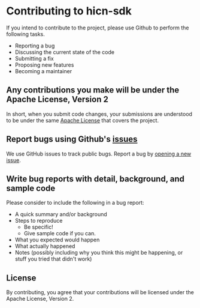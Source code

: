 # Contributing to hicn-sdk
If you intend to contribute to the project, please use Github to perform
the following tasks.

- Reporting a bug
- Discussing the current state of the code
- Submitting a fix
- Proposing new features
- Becoming a maintainer

## Any contributions you make will be under the Apache License, Version 2
In short, when you submit code changes, your submissions are understood to be
under the same [Apache License](LICENSE) that covers the project.

## Report bugs using Github's [issues](https://github.com/cisco-open/hicn-sdk/issues)
We use GitHub issues to track public bugs. Report a bug by
[opening a new issue](https://github.com/cisco-open/hicn-sdk/issues).

## Write bug reports with detail, background, and sample code

Please consider to include the following in a bug report:

- A quick summary and/or background
- Steps to reproduce
  - Be specific!
  - Give sample code if you can.
- What you expected would happen
- What actually happened
- Notes (possibly including why you think this might be happening, or stuff you
tried that didn't work)


## License
By contributing, you agree that your contributions will be licensed under the
Apache License, Version 2.
